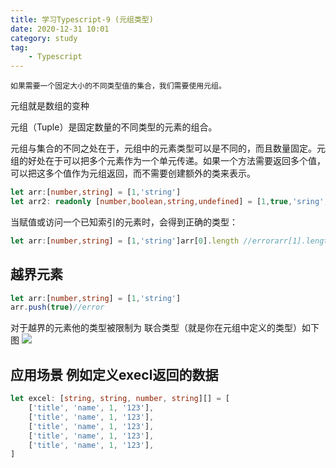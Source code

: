 ```yaml
---
title: 学习Typescript-9 (元组类型)
date: 2020-12-31 10:01
category: study
tag: 
	- Typescript
---
```


	如果需要一个固定大小的不同类型值的集合，我们需要使用元组。 
元组就是数组的变种

元组（Tuple）是固定数量的不同类型的元素的组合。

元组与集合的不同之处在于，元组中的元素类型可以是不同的，而且数量固定。元组的好处在于可以把多个元素作为一个单元传递。如果一个方法需要返回多个值，可以把这多个值作为元组返回，而不需要创建额外的类来表示。
```ts
let arr:[number,string] = [1,'string']
let arr2: readonly [number,boolean,string,undefined] = [1,true,'sring',undefined]
```

当赋值或访问一个已知索引的元素时，会得到正确的类型：
```typescript
let arr:[number,string] = [1,'string']arr[0].length //errorarr[1].length //success //数字是没有length 的
```

## 越界元素
```ts
let arr:[number,string] = [1,'string']
arr.push(true)//error
```
对于越界的元素他的类型被限制为 联合类型（就是你在元组中定义的类型）如下图
![](https://img-blog.csdnimg.cn/29f23f5e7fdb43f69a6d19ee7c9c3df6.png?x-oss-process=image/watermark,type_d3F5LXplbmhlaQ,shadow_50,text_Q1NETiBAcXExMTk1NTY2MzEz,size_20,color_FFFFFF,t_70,g_se,x_16)

## **应用场景 例如定义execl返回的数据**
```ts
let excel: [string, string, number, string][] = [
	['title', 'name', 1, '123'],
	['title', 'name', 1, '123'],
	['title', 'name', 1, '123'],
	['title', 'name', 1, '123'],
	['title', 'name', 1, '123'],
]
```
